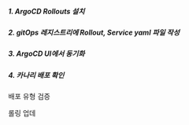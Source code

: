##### 1. ArgoCD Rollouts 설치

##### 2. gitOps 레지스트리에 Rollout, Service yaml 파일 작성

##### 3. ArgoCD UI에서 동기화

##### 4. 카나리 배포 확인

배포 유형 검증

롤링 업데
